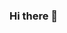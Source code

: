 ### Hi there 👋

<!--
**gallo332/gallo332** is a ✨ _special_ ✨ repository because its `README.md` (this file) appears on your GitHub profile.

Here are some ideas to get you started:

Travail 
On souhaite créer une application qui gere des étudiants. 
Chaque étudiant est défini par:
un code numérique auto-incrementé par l'application 
Un nom
Une addresse mail 
Une photo

Cette application doit permettre de :
saisir un nouveau étudiant 
Ajouter l'étudiant saisi dans la base de données 
Afficher tous les étudiants 
Supprimer un étudiant
Editer et modifier les données d'un étudiant 
Chercher les étudiants dont les nom commenecent par des mot clés

